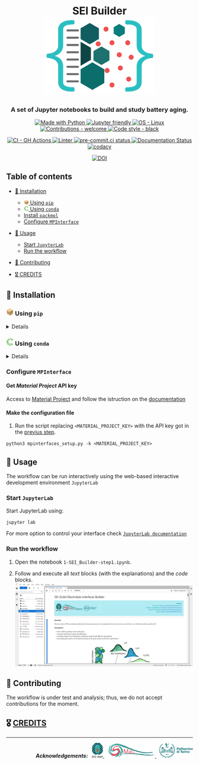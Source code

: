 <h1 align="center">
    SEI Builder
    <br>
    <picture>
      <img width="300"
        alt="logo"
        src="img/logo.png" >
    </picture>
</h1>

<h3 align="center">
A set of Jupyter notebooks to build and study battery aging.
</h3>

<p align="center">
    <a target="_blank" href="https://python.org"><img
        src="https://img.shields.io/badge/Python-3.8%20%7C%203.9-blue?logo=python&amp;logoColor=white"
        alt="Made with Python" />
    </a>
    <a target="_blank" href="https://jupyter.org"><img
        src="https://img.shields.io/badge/Jupyter%20Lab-3.x-orange?logo=jupyter&logoColor=white"
        alt="Jupyter friendly" />
    </a>
    <!---
    # TODO set LICENSE
    <a target="_blank" href="/LICENSE"><img
        src="https://img.shields.io/badge/license-GNU%20AGPLv3-green"
        alt="License - GNU AGPLv3" />
    </a>
    -->
    <a target="_blank" href="https://www.linux.org/"><img
        src="https://img.shields.io/badge/OS-Linux-lightgray?logo=linux&amp;logoColor=white"
        alt="OS - Linux" />
    </a>
    <a target="_blank" href="/CONTRIBUTING.md"><img
        src="https://img.shields.io/badge/contributions-close-red"
        alt="Contributions - welcome" />
    </a>
    <a target="_blank" href="https://github.com/psf/black"><img
        src="https://img.shields.io/badge/code%20style-black-000000.svg"
        alt="Code style - black" />
    </a>
</p>

<p align="center">
    <a target="_blank" href="https://github.com/features/actions"><img
        src="https://img.shields.io/badge/CI-GitHub_Actions-blue?logo=github-actions&amp;logoColor=white"
        alt="CI - GH Actions" />
    </a>
    <a target="_blank" href="https://github.com/paolodeangelis/SEI_builder/actions/workflows/linter.yml"><img
        src="https://github.com/paolodeangelis/SEI_builder/actions/workflows/linter.yml/badge.svg"
        alt="Linter" />
    </a>
        <a target="_blank" href="https://results.pre-commit.ci/badge/github/paolodeangelis/SEI_builder/main.svg"><img
        src="https://results.pre-commit.ci/badge/github/paolodeangelis/SEI_builder/main.svg"
        alt="pre-commit.ci status" />
    </a>
    <a href='https://sei-builder.readthedocs.io/en/latest/?badge=latest'>
        <img src='https://readthedocs.org/projects/sei-builder/badge/?version=latest' alt='Documentation Status' />
    </a>
    <a target="_blank" href="https://www.codacy.com?utm_source=github.com&amp;utm_medium=referral&amp;utm_content=paolodeangelis/SEI_builder&amp;utm_campaign=Badge_Grade"><img
        src="https://app.codacy.com/project/badge/Grade/7c4a93b7223e491a8d48322ba0ee8d04"
        alt="codacy" />
    </a>
</p>

<p align="center">
    <a target="_blank" href="http://img.shields.io/badge/DOI-to%20be%20define-blue.svg"><img
		alt="DOI"
		src="http://img.shields.io/badge/DOI-to%20be%20define-blue.svg">
    </a>
</p>

## Table of contents

-   [🎉 Installation](#-installation)
    -   [<img src="img/etc/pip.png" width="13px"> Using `pip`](#using-pip)
    -   [<img src="img/etc/conda.png" width="13px"> Using `conda`](#using-conda)
    -   [Install `packmol`](#install-packmol)
    -   [Configure `MPInterface`](#configure-mpinterface)

-   [🚀 Usage](#-examples)
    -   [Start `JupyterLab`](#start-jupyterlab)
    -   [Run the workflow](#Run-the-workflow)

-   [🤝 Contributing](#-contributing)

-   [🎖️️️ CREDITS](#-creditscreditsmd)
<!---
# TODO set LICENSE
-   [🚩 License](#-license)
--->

## 🎉 Installation

### <a name="using-pip" /> <img src="img/etc/pip.png" width="20px"> Using `pip`

<details>

#### Clone repository

```shell-session
git clone https://github.com/DAP93/SEI_builder.git
```

#### Set-up virtual environment (optional)

1.  create a virtual environment `venv_sei`

```shell-session
# python3 -m venv <Virtual environment name>
python3 -m venv venv_sei
```

2.  activate it
```shell-session
source venv_sei/bin/activate
```

#### Install dependencies

1.  move in the *SEI Builder* folder
```shell-session
cd SEI_builder
```

2.  downlaod and install the requiremnts with `pip` (Package Installer for Python)
```shell-session
pip install -r requirements.txt
```

3.  check if all the jupyter widget are working:

```shell-session
jupyter labextension list
# JupyterLab v3.1.17
# /.../venv_sei/share/jupyter/labextensions
#        nglview-js-widgets v3.0.1 enabled OK
#        jupyterlab-plotly v5.3.1 enabled OK
#        @jupyter-widgets/jupyterlab-manager v3.0.1 enabled OK (python, jupyterlab_widgets)
#        @bokeh/jupyter_bokeh v3.0.4 enabled OK (python, jupyter_bokeh)
```

if the line `nglview-js-widgets v3.0.1 enabled OK` is missing, run the following command:

```shell
$ pip install --force-reinstall nglview
```

</details>

### <a name="using-conda" /> <img src="img/etc/conda.png" width="20px"> Using `conda`

<details>

#### Clone repository

```shell-session
git clone https://github.com/DAP93/SEI_builder.git
```

#### <a name="set-up-virtual-environment-conda" /> Set-up virtual environment (optional)

1.  create a virtual environment `venv_sei` using environment file `environment.yml`

```shell-session
conda env create -f SEI_builder/environment.yml
```

2.  activate it
```shell-session
conda activate venv_sei
```
</details>

### <a name="configure-mpinterface" /> Configure `MPInterface`

#### Get *Material Project* API key

Access to [Material Project](https://materialsproject.org/) and follow the istruction on the [documentation](https://docs.materialsproject.org/open-apis/the-materials-api/#api-keys)

#### Make the configuration file

1.  Run the script replacing `<MATERIAL_PROJECT_KEY>` with the API key got in the [previus step](#configure-mpinterface).

```shell-session
python3 mpinterfaces_setup.py -k <MATERIAL_PROJECT_KEY>
```

## 🚀 Usage

The workflow can be run interactively using the web-based interactive development environment `JupyterLab`

### Start `JupyterLab`

Start JupyterLab using:

```shell-session
jupyter lab
```

For more option to control your interface check [`JupyterLab documentation`](https://jupyterlab.readthedocs.io/en/stable/index.html)

### Run the workflow

1.  Open the notebook `1-SEI_Builder-step1.ipynb`.

2.  Follow and execute all *text* blocks (with the explanations) and the *code* blocks.
[![View of `1-SEI_Builder-step1.ipynb` in JupyterLab](docs/source/pages/usage/img/jupyterlab_1-SEI_Builder-step1.png)](1-SEI_Builder-step1.ipynb)

## 🤝 Contributing

The workflow is under test and analysis; thus, we do not accept contributions for the moment.

<!---
# TODO set open contributions
We highly welcome contributions!

There is a lot to do:

-   add new example
-   improve functions
-   fix bugs

But first read the [**Contributing guidelines**](CONTRIBUTING.md).
--->

<!---
# TODO set LICENSE
## 🚩 License
The code is available under the [MIT license](LICENSE).
--->

## 🎖️️️ [CREDITS](CREDITS.md)

<hr width="100%">
<p align="right">
    <em><strong>Acknowledgements:</strong></em>
    &nbsp;
    <a target="_blank" href="https://www.big-map.eu/">
        <img style="height:40px" src="img//logo-bigmap.png" alt="BIG MAP site" >
    </a>
    &nbsp;
    <a target="_blank" href="https://areeweb.polito.it/ricerca/small/">
        <img style="height:40px" src="img//logo-small.png" alt="SMALL site" >
    </a>
    &nbsp;
    <a target="_blank" href="https://www.polito.it/">
        <img style="height:40px" src="img//logo-polito.png" alt="POLITO site" >
    </a>
</p>
